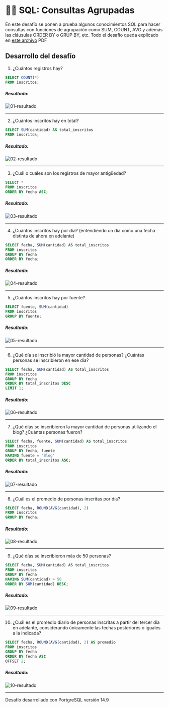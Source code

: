 # 👨‍💻 SQL: Consultas Agrupadas

En este desafío se ponen a prueba algunos conocimientos SQL para hacer consultas con funciones de agrupación como SUM, COUNT, AVG y además las cláusulas ORDER BY o GRUP BY, etc. Todo el desafío queda explicado en [este archivo](https://drive.google.com/file/d/1qNBZfw5aputTqmOiy7EyQViPtp2uG5FK/view?usp=sharing) PDF

## Desarrollo del desafío

1. ¿Cuántos registros hay?

```sql
SELECT COUNT(*)
FROM inscritos;
```

##### Resultado:
![01-resultado](https://gist.github.com/assets/35277450/a249922f-2249-4904-8eac-21f6d273bfb0)

___

2. ¿Cuántos inscritos hay en total?

```sql
SELECT SUM(cantidad) AS total_inscritos
FROM inscritos;
```

##### Resultado:
![02-resultado](https://gist.github.com/assets/35277450/86c48844-4ed2-45cd-9fbc-9f543cb7a359)

___

3. ¿Cuál o cuáles son los registros de mayor antigüedad?

```sql
SELECT *
FROM inscritos
ORDER BY fecha ASC;
```

##### Resultado:
![03-resultado](https://gist.github.com/assets/35277450/c730f970-cbdc-4a4c-8fd2-ceeef8aeb847)

___

4. ¿Cuántos inscritos hay por día? (entendiendo un día como una fecha distinta de ahora en adelante)

```sql
SELECT fecha, SUM(cantidad) AS total_inscritos
FROM inscritos
GROUP BY fecha
ORDER BY fecha;
```

##### Resultado:
![04-resultado](https://gist.github.com/assets/35277450/d0f529c9-7f77-4e62-8fb0-ce4e32d42ee7)

___

5. ¿Cuántos inscritos hay por fuente?

```sql
SELECT fuente, SUM(cantidad)
FROM inscritos
GROUP BY fuente;
```

##### Resultado:
![05-resultado](https://gist.github.com/assets/35277450/edc5de87-2059-4470-8eac-430cc4b79391)

___

6. ¿Qué día se inscribió la mayor cantidad de personas? ¿Cuántas personas se inscribieron en ese día?

```sql
SELECT fecha, SUM(cantidad) AS total_inscritos
FROM inscritos
GROUP BY fecha
ORDER BY total_inscritos DESC
LIMIT 1;
```

##### Resultado:
![06-resultado](https://gist.github.com/assets/35277450/f411bdc9-9cbf-4c56-99c4-026bad3a42df)

___

7. ¿Qué días se inscribieron la mayor cantidad de personas utilizando el blog? ¿Cuántas personas fueron?

```sql
SELECT fecha, fuente, SUM(cantidad) AS total_inscritos
FROM inscritos
GROUP BY fecha, fuente
HAVING fuente = 'Blog'
ORDER BY total_inscritos ASC;
```

##### Resultado:
![07-resultado](https://gist.github.com/assets/35277450/125645ed-96f9-4722-aa54-c489e3673452)

___

8. ¿Cuál es el promedio de personas inscritas por día?

```sql
SELECT fecha, ROUND(AVG(cantidad), 2)
FROM inscritos
GROUP BY fecha;
```

##### Resultado:
![08-resultado](https://gist.github.com/assets/35277450/432a9e65-ce9a-4edd-bf29-767eae8d2fe4)

___

9. ¿Qué días se inscribieron más de 50 personas?

```sql
SELECT fecha, SUM(cantidad) AS total_inscritos
FROM inscritos
GROUP BY fecha
HAVING SUM(cantidad) > 50
ORDER BY SUM(cantidad) DESC;
```

##### Resultado:
![09-resultado](https://gist.github.com/assets/35277450/13eed52b-b273-403e-be5c-a137d420abdb)

___

10. ¿Cuál es el promedio diario de personas inscritas a partir del tercer día en adelante, considerando únicamente las fechas posteriores o iguales a la indicada?

```sql
SELECT fecha, ROUND(AVG(cantidad), 2) AS promedio
FROM inscritos
GROUP BY fecha
ORDER BY fecha ASC
OFFSET 2;
```

##### Resultado:
![10-resultado](https://gist.github.com/assets/35277450/8cf11fae-1bc6-4f47-ac49-f3878b4b56a2)

___

Desafío desarrollado con PortgreSQL versión 14.9